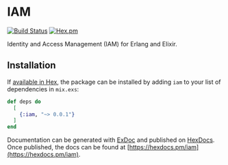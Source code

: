 # IAM

[![Build Status](https://travis-ci.org/potatosalad/erlang-iam.svg?branch=master)](https://travis-ci.org/potatosalad/erlang-iam) [![Hex.pm](https://img.shields.io/hexpm/v/iam.svg)](https://hex.pm/packages/iam)

Identity and Access Management (IAM) for Erlang and Elixir.

## Installation

If [available in Hex](https://hex.pm/docs/publish), the package can be installed
by adding `iam` to your list of dependencies in `mix.exs`:

```elixir
def deps do
  [
    {:iam, "~> 0.0.1"}
  ]
end
```

Documentation can be generated with [ExDoc](https://github.com/elixir-lang/ex_doc)
and published on [HexDocs](https://hexdocs.pm). Once published, the docs can
be found at [https://hexdocs.pm/iam](https://hexdocs.pm/iam).
